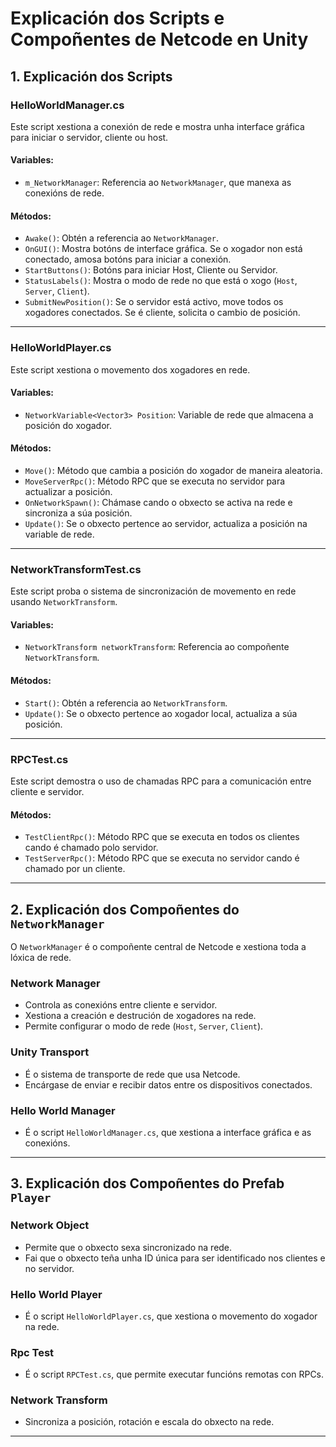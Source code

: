 # Explicación dos Scripts e Compoñentes de Netcode en Unity

## 1. Explicación dos Scripts

### HelloWorldManager.cs
Este script xestiona a conexión de rede e mostra unha interface gráfica para iniciar o servidor, cliente ou host.

#### **Variables:**
- `m_NetworkManager`: Referencia ao `NetworkManager`, que manexa as conexións de rede.

#### **Métodos:**
- `Awake()`: Obtén a referencia ao `NetworkManager`.
- `OnGUI()`: Mostra botóns de interface gráfica. Se o xogador non está conectado, amosa botóns para iniciar a conexión.
- `StartButtons()`: Botóns para iniciar Host, Cliente ou Servidor.
- `StatusLabels()`: Mostra o modo de rede no que está o xogo (`Host`, `Server`, `Client`).
- `SubmitNewPosition()`: Se o servidor está activo, move todos os xogadores conectados. Se é cliente, solicita o cambio de posición.

---

### HelloWorldPlayer.cs
Este script xestiona o movemento dos xogadores en rede.

#### **Variables:**
- `NetworkVariable<Vector3> Position`: Variable de rede que almacena a posición do xogador.

#### **Métodos:**
- `Move()`: Método que cambia a posición do xogador de maneira aleatoria.
- `MoveServerRpc()`: Método RPC que se executa no servidor para actualizar a posición.
- `OnNetworkSpawn()`: Chámase cando o obxecto se activa na rede e sincroniza a súa posición.
- `Update()`: Se o obxecto pertence ao servidor, actualiza a posición na variable de rede.

---

### NetworkTransformTest.cs
Este script proba o sistema de sincronización de movemento en rede usando `NetworkTransform`.

#### **Variables:**
- `NetworkTransform networkTransform`: Referencia ao compoñente `NetworkTransform`.

#### **Métodos:**
- `Start()`: Obtén a referencia ao `NetworkTransform`.
- `Update()`: Se o obxecto pertence ao xogador local, actualiza a súa posición.

---

### RPCTest.cs
Este script demostra o uso de chamadas RPC para a comunicación entre cliente e servidor.

#### **Métodos:**
- `TestClientRpc()`: Método RPC que se executa en todos os clientes cando é chamado polo servidor.
- `TestServerRpc()`: Método RPC que se executa no servidor cando é chamado por un cliente.

---

## 2. Explicación dos Compoñentes do `NetworkManager`
O `NetworkManager` é o compoñente central de Netcode e xestiona toda a lóxica de rede.

### **Network Manager**
- Controla as conexións entre cliente e servidor.
- Xestiona a creación e destrución de xogadores na rede.
- Permite configurar o modo de rede (`Host`, `Server`, `Client`).

### **Unity Transport**
- É o sistema de transporte de rede que usa Netcode.
- Encárgase de enviar e recibir datos entre os dispositivos conectados.

### **Hello World Manager**
- É o script `HelloWorldManager.cs`, que xestiona a interface gráfica e as conexións.

---

## 3. Explicación dos Compoñentes do Prefab `Player`

### **Network Object**
- Permite que o obxecto sexa sincronizado na rede.
- Fai que o obxecto teña unha ID única para ser identificado nos clientes e no servidor.

### **Hello World Player**
- É o script `HelloWorldPlayer.cs`, que xestiona o movemento do xogador na rede.

### **Rpc Test**
- É o script `RPCTest.cs`, que permite executar funcións remotas con RPCs.

### **Network Transform**
- Sincroniza a posición, rotación e escala do obxecto na rede.

---

